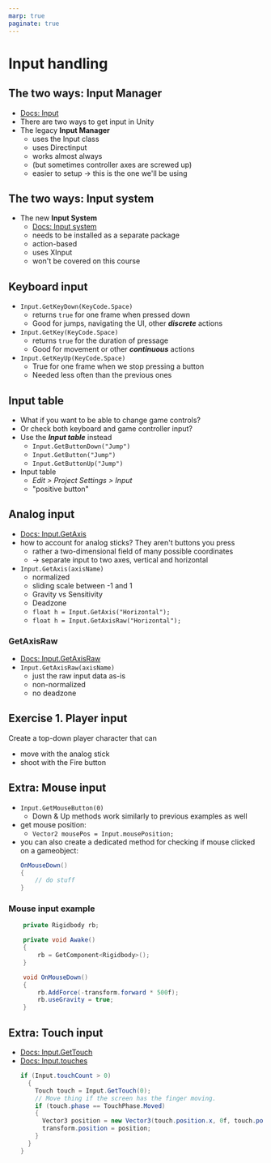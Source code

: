```yaml
---
marp: true
paginate: true
---
```

<!-- headingDivider: 3 -->
<!-- class: invert -->

# Input handling

## The two ways: Input Manager
* [Docs: Input](https://docs.unity3d.com/Manual/Input.html)
* There are two ways to get input in Unity
* The legacy **Input Manager**
  * uses the Input class
  * uses Directinput
  * works almost always
  * (but sometimes controller axes are screwed up)
  * easier to setup -> this is the one we'll be using

## The two ways: Input system
* The new **Input System**
  * [Docs: Input system](https://docs.unity3d.com/Packages/com.unity.inputsystem@1.3/manual/index.html)
  * needs to be installed as a separate package
  * action-based
  * uses XInput
  * won't be covered on this course
## Keyboard input

* `Input.GetKeyDown(KeyCode.Space)`
  * returns `true` for one frame when pressed down 
  * Good for jumps, navigating the UI, other ***discrete*** actions 
* `Input.GetKey(KeyCode.Space)`
  * returns `true` for the duration of pressage
  * Good for movement or other ***continuous*** actions
* `Input.GetKeyUp(KeyCode.Space)`
  * True for one frame when we stop pressing a button
  * Needed less often than the previous ones
## Input table

* What if you want to be able to change game controls?
* Or check both keyboard and game controller input?
* Use the ***Input table*** instead
  * `Input.GetButtonDown("Jump")`
  * `Input.GetButton("Jump")`
  * `Input.GetButtonUp("Jump")`
* Input table
  * *Edit > Project Settings > Input*
  * "positive button"
## Analog input

* [Docs: Input.GetAxis](https://docs.unity3d.com/ScriptReference/Input.GetAxis.html)
* how to account for analog sticks? They aren't buttons you press
  * rather a two-dimensional field of many possible coordinates
  * -> separate input to two axes, vertical and horizontal
* `Input.GetAxis(axisName)`
  * normalized
  * sliding scale between -1 and 1
  * Gravity vs Sensitivity
  * Deadzone
  * `float h = Input.GetAxis("Horizontal");`
  * `float h = Input.GetAxisRaw("Horizontal");`

### GetAxisRaw

* [Docs: Input.GetAxisRaw](https://docs.unity3d.com/ScriptReference/Input.GetAxisRaw.html)
* `Input.GetAxisRaw(axisName)`
  * just the raw input data as-is
  * non-normalized
  * no deadzone

## Exercise 1. Player input
<!-- _backgroundColor: teal -->
Create a top-down player character that can
* move with the analog stick
* shoot with the Fire button


## Extra: Mouse input
<!-- backgroundColor: black -->
* `Input.GetMouseButton(0)`
  * Down & Up methods work similarly to previous examples as well
* get mouse position:
  * `Vector2 mousePos = Input.mousePosition;`
* you can also create a dedicated method for checking if mouse clicked on a gameobject:
  ```c#
  OnMouseDown()
  {
      // do stuff
  }
  ```


### Mouse input example

```c#
    private Rigidbody rb;

    private void Awake()
    {
        rb = GetComponent<Rigidbody>();
    }

    void OnMouseDown()
    {
        rb.AddForce(-transform.forward * 500f);
        rb.useGravity = true;
    }
```
## Extra: Touch input
* [Docs: Input.GetTouch](https://docs.unity3d.com/ScriptReference/Input.GetTouch.html)
* [Docs: Input.touches](https://docs.unity3d.com/ScriptReference/Input-touches.html)
  ```c#
  if (Input.touchCount > 0)
    {
      Touch touch = Input.GetTouch(0);
      // Move thing if the screen has the finger moving.
      if (touch.phase == TouchPhase.Moved)
      {
        Vector3 position = new Vector3(touch.position.x, 0f, touch.position.y);
        transform.position = position;
      }
    }
  }
  ```
